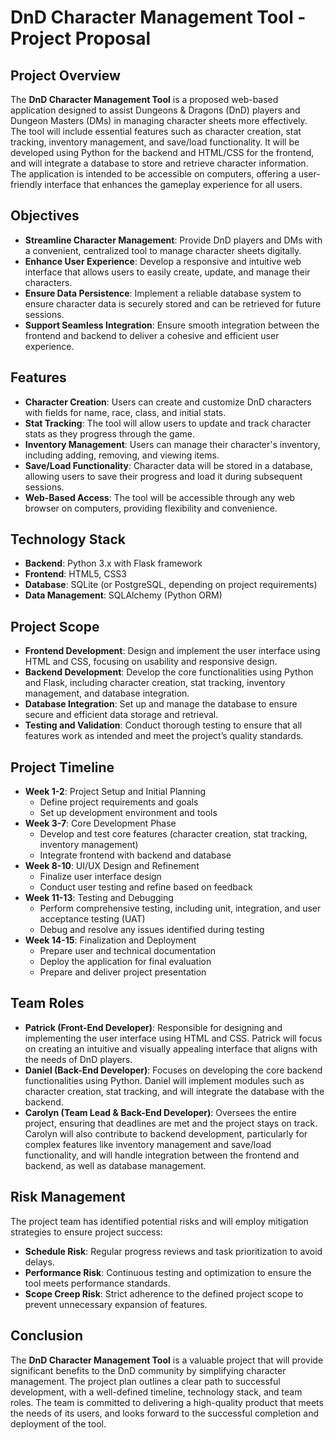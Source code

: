 # DnD Character Management Tool - Project Proposal

## Project Overview
The **DnD Character Management Tool** is a proposed web-based application designed to assist Dungeons & Dragons (DnD) players and Dungeon Masters (DMs) in managing character sheets more effectively. The tool will include essential features such as character creation, stat tracking, inventory management, and save/load functionality. It will be developed using Python for the backend and HTML/CSS for the frontend, and will integrate a database to store and retrieve character information. The application is intended to be accessible on computers, offering a user-friendly interface that enhances the gameplay experience for all users.

## Objectives
- **Streamline Character Management**: Provide DnD players and DMs with a convenient, centralized tool to manage character sheets digitally.
- **Enhance User Experience**: Develop a responsive and intuitive web interface that allows users to easily create, update, and manage their characters.
- **Ensure Data Persistence**: Implement a reliable database system to ensure character data is securely stored and can be retrieved for future sessions.
- **Support Seamless Integration**: Ensure smooth integration between the frontend and backend to deliver a cohesive and efficient user experience.

## Features
- **Character Creation**: Users can create and customize DnD characters with fields for name, race, class, and initial stats.
- **Stat Tracking**: The tool will allow users to update and track character stats as they progress through the game.
- **Inventory Management**: Users can manage their character's inventory, including adding, removing, and viewing items.
- **Save/Load Functionality**: Character data will be stored in a database, allowing users to save their progress and load it during subsequent sessions.
- **Web-Based Access**: The tool will be accessible through any web browser on computers, providing flexibility and convenience.

## Technology Stack
- **Backend**: Python 3.x with Flask framework
- **Frontend**: HTML5, CSS3
- **Database**: SQLite (or PostgreSQL, depending on project requirements)
- **Data Management**: SQLAlchemy (Python ORM)

## Project Scope
- **Frontend Development**: Design and implement the user interface using HTML and CSS, focusing on usability and responsive design.
- **Backend Development**: Develop the core functionalities using Python and Flask, including character creation, stat tracking, inventory management, and database integration.
- **Database Integration**: Set up and manage the database to ensure secure and efficient data storage and retrieval.
- **Testing and Validation**: Conduct thorough testing to ensure that all features work as intended and meet the project’s quality standards.

## Project Timeline
- **Week 1-2**: Project Setup and Initial Planning
  - Define project requirements and goals
  - Set up development environment and tools
- **Week 3-7**: Core Development Phase
  - Develop and test core features (character creation, stat tracking, inventory management)
  - Integrate frontend with backend and database
- **Week 8-10**: UI/UX Design and Refinement
  - Finalize user interface design
  - Conduct user testing and refine based on feedback
- **Week 11-13**: Testing and Debugging
  - Perform comprehensive testing, including unit, integration, and user acceptance testing (UAT)
  - Debug and resolve any issues identified during testing
- **Week 14-15**: Finalization and Deployment
  - Prepare user and technical documentation
  - Deploy the application for final evaluation
  - Prepare and deliver project presentation

## Team Roles
- **Patrick (Front-End Developer)**: Responsible for designing and implementing the user interface using HTML and CSS. Patrick will focus on creating an intuitive and visually appealing interface that aligns with the needs of DnD players.
- **Daniel (Back-End Developer)**: Focuses on developing the core backend functionalities using Python. Daniel will implement modules such as character creation, stat tracking, and will integrate the database with the backend.
- **Carolyn (Team Lead & Back-End Developer)**: Oversees the entire project, ensuring that deadlines are met and the project stays on track. Carolyn will also contribute to backend development, particularly for complex features like inventory management and save/load functionality, and will handle integration between the frontend and backend, as well as database management.

## Risk Management
The project team has identified potential risks and will employ mitigation strategies to ensure project success:
- **Schedule Risk**: Regular progress reviews and task prioritization to avoid delays.
- **Performance Risk**: Continuous testing and optimization to ensure the tool meets performance standards.
- **Scope Creep Risk**: Strict adherence to the defined project scope to prevent unnecessary expansion of features.

## Conclusion
The **DnD Character Management Tool** is a valuable project that will provide significant benefits to the DnD community by simplifying character management. The project plan outlines a clear path to successful development, with a well-defined timeline, technology stack, and team roles. The team is committed to delivering a high-quality product that meets the needs of its users, and looks forward to the successful completion and deployment of the tool.
